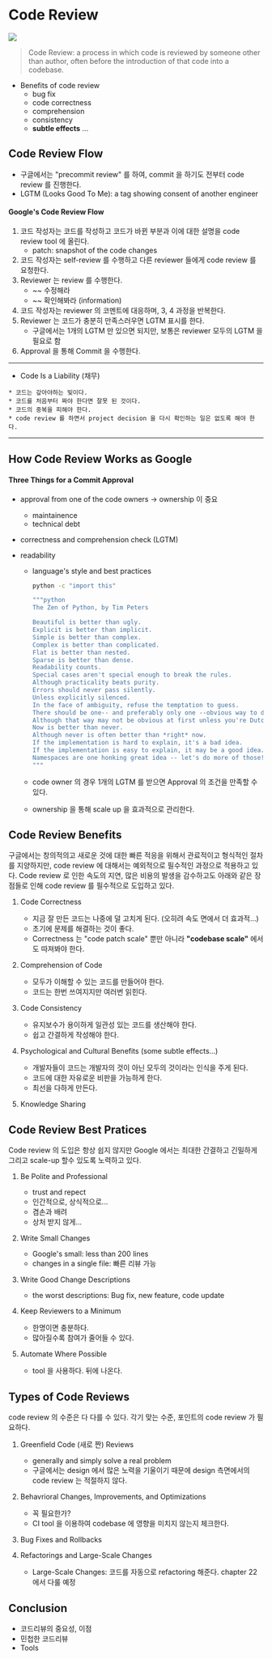 # Code Review

![](https://images.unsplash.com/photo-1531498860502-7c67cf02f657?ixlib=rb-1.2.1&ixid=MnwxMjA3fDB8MHxwaG90by1wYWdlfHx8fGVufDB8fHx8&auto=format&fit=crop&w=1470&q=80)

> Code Review: a process in which code is reviewed by someone other
> than author, often before the introduction of that code into a codebase.

- Benefits of code review
  - bug fix
  - code correctness
  - comprehension
  - consistency
  - **subtle effects** ...

## Code Review Flow

- 구글에서는 "precommit review" 를 하여, commit 을 하기도 전부터 code review 를 진행한다.
- LGTM (Looks Good To Me): a tag showing consent of another engineer

#### Google's Code Review Flow

1. 코드 작성자는 코드를 작성하고 코드가 바뀐 부분과 이에 대한 설명을 code review tool 에 올린다.
   - patch: snapshot of the code changes
2. 코드 작성자는 self-review 를 수행하고 다른 reviewer 들에게 code review 를 요청한다.
3. Reviewer 는 review 를 수행한다.
   - ~~ 수정해라
   - ~~ 확인해봐라 (information)
4. 코드 작성자는 reviewer 의 코멘트에 대응하며, 3, 4 과정을 반복한다.
5. Reviewer 는 코드가 충분히 만족스러우면 LGTM 표시를 한다.
   - 구글에서는 1개의 LGTM 만 있으면 되지만, 보통은 reviewer 모두의 LGTM 을 필요로 함
6. Approval 을 통해 Commit 을 수행한다.

---

- Code Is a Liability (채무)

```
* 코드는 갚아야하는 빛이다.
* 코드를 처음부터 짜야 한다면 잘못 된 것이다.
* 코드의 중복을 피해야 한다.
* code review 를 하면서 project decision 을 다시 확인하는 일은 없도록 해야 한다.
```

---

## How Code Review Works as Google

#### Three Things for a Commit Approval

- approval from one of the code owners -> ownership 이 중요
  - maintainence
  - technical debt
- correctness and comprehension check (LGTM)
- readability

  - language's style and best practices

    ```bash
    python -c "import this"

    """python
    The Zen of Python, by Tim Peters

    Beautiful is better than ugly.
    Explicit is better than implicit.
    Simple is better than complex.
    Complex is better than complicated.
    Flat is better than nested.
    Sparse is better than dense.
    Readability counts.
    Special cases aren't special enough to break the rules.
    Although practicality beats purity.
    Errors should never pass silently.
    Unless explicitly silenced.
    In the face of ambiguity, refuse the temptation to guess.
    There should be one-- and preferably only one --obvious way to do it.
    Although that way may not be obvious at first unless you're Dutch.
    Now is better than never.
    Although never is often better than *right* now.
    If the implementation is hard to explain, it's a bad idea.
    If the implementation is easy to explain, it may be a good idea.
    Namespaces are one honking great idea -- let's do more of those!
    """
    ```

  - code owner 의 경우 1개의 LGTM 를 받으면 Approval 의 조건을 만족할 수 있다.
  - ownership 을 통해 scale up 을 효과적으로 관리한다.

## Code Review Benefits

구글에서는 창의적의고 새로운 것에 대한 빠른 적응을 위해서 관료적이고 형식적인 절차를 지양하지만, code review 에 대해서는 예외적으로 필수적인 과정으로 적용하고 있다. Code review 로 인한 속도의 지연, 많은 비용의 발생을 감수하고도 아래와 같은 장점들로 인해 code review 를 필수적으로 도입하고 있다.

1. Code Correctness

    - 지금 잘 만든 코드는 나중에 덜 고치게 된다. (오히려 속도 면에서 더 효과적...)
    - 초기에 문제를 해결하는 것이 좋다.
    - Correctness 는 "code patch scale" 뿐만 아니라 **"codebase scale"** 에서도 따져봐야 한다.

2. Comprehension of Code

    - 모두가 이해할 수 있는 코드를 만들어야 한다.
    - 코드는 한번 쓰여지지만 여러번 읽힌다.

3. Code Consistency

    - 유지보수가 용이하게 일관성 있는 코드를 생산해야 한다.
    - 쉽고 간결하게 작성해야 한다.

4. Psychological and Cultural Benefits (some subtle effects...)

    - 개발자들이 코드는 개발자의 것이 아닌 모두의 것이라는 인식을 주게 된다.
    - 코드에 대한 자유로운 비판을 가능하게 한다.
    - 최선을 다하게 만든다.

5. Knowledge Sharing

## Code Review Best Pratices

Code review 의 도입은 항상 쉽지 않지만 Google 에서는 최대한 간결하고 긴밀하게 그리고 scale-up 할수 있도록 노력하고 있다.

1. Be Polite and Professional

    - trust and repect
    - 인간적으로, 상식적으로...
    - 겸손과 배려
    - 상처 받지 않게...

2. Write Small Changes

    - Google's small: less than 200 lines
    - changes in a single file: 빠른 리뷰 가능

3. Write Good Change Descriptions

    - the worst descriptions: Bug fix, new feature, code update

4. Keep Reviewers to a Minimum

    - 한명이면 충분하다.
    - 많아질수록 참여가 줄어들 수 있다.

5. Automate Where Possible

    - tool 을 사용하다. 뒤에 나온다.

## Types of Code Reviews

code review 의 수준은 다 다를 수 있다. 각기 맞는 수준, 포인트의 code review 가 필요하다.

1. Greenfield Code (새로 짠) Reviews

    - generally and simply solve a real problem
    - 구글에서는 design 에서 많은 노력을 기울이기 때문에 design 측면에서의 code review 는 적절하지 않다.

2. Behavrioral Changes, Improvements, and Optimizations

    - 꼭 필요한가?
    - CI tool 을 이용하여 codebase 에 영향을 미치지 않는지 체크한다.

3. Bug Fixes and Rollbacks

4. Refactorings and Large-Scale Changes

    - Large-Scale Changes: 코드를 자동으로 refactoring 해준다. chapter 22에서 다룰 예정

## Conclusion

- 코드리뷰의 중요성, 이점
- 민첩한 코드리뷰
- Tools
